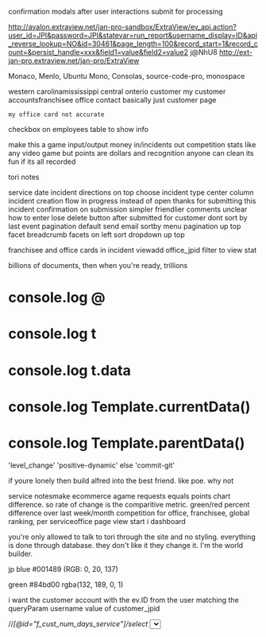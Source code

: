 confirmation modals after user interactions
submit for processing


http://avalon.extraview.net/jan-pro-sandbox/ExtraView/ev_api.action?user_id=JPI&password=JPI&statevar=run_report&username_display=ID&api_reverse_lookup=NO&id=30461&page_length=100&record_start=1&record_count=&persist_handle=xxx&field1=value&field2=value2
j@NhU8
http://ext-jan-pro.extraview.net/jan-pro/ExtraView

Monaco, Menlo, Ubuntu Mono, Consolas, source-code-pro, monospace

western carolinamississippi central onterio
customer
    my customer accountsfranchisee
    office
    contact
    basically just customer page

    my office card not accurate

checkbox on employees table to show info


make this a game
input/output
money in/incidents out
competition
stats
like any video game
but points are dollars and recognition
anyone can clean
its fun if its all recorded



tori notes

service date incident
directions on top
choose incident type
center column incident creation flow
in progress instead of open
thanks for submitting this incident
confirmation on submission simpler friendlier
comments unclear how to enter
lose delete button after submitted for customer
dont sort by last event
pagination
default send email
sortby menu
pagination up top
facet breadcrumb
facets on left
sort dropdown up top



franchisee and office cards in incident viewadd office_jpid filter to view stat

billions of documents, then when you're ready, trillions



# console.log @
# console.log t
# console.log t.data
# console.log Template.currentData()
# console.log Template.parentData()



<!--'escalate'  'positive-dynamic'-->
<!--'close'  'close-sign'-->
<!--'setting_default_escalation_time'  'sort-by-modified-date'-->
<!--'emailed_owner'  'user-shield'-->
<!--'emailed_secondary_contact'  'sent'-->
<!--'emailed_franchisee_contact'  briefcase-->
<!--'mark_complete'  'checked-checkbox'-->
<!--'mark_incomplete'  'unchecked-checkbox'-->
<!--'submit'  'internal'-->
<!--'unsubmit'  'undo'-->
<!--'assignment'  'add-user-male'-->
<!--'unassignment'  'remove-user-female'-->
<!--'not-escalate'  'do-not-disturb'-->
'level_change'  'positive-dynamic'
else 'commit-git'


if youre lonely then build alfred into the best friend.  like poe.  why not

service notesmake ecommerce agame
requests equals points
chart difference.  so rate of change is the comparitive metric.  green/red  percent difference over last week/month
competition for office, franchisee, global ranking, per serviceoffice page view start i dashboard

you're only allowed to talk to tori through the site
and no styling.  everything is done through database.  they don't like it they change it. I'm the world builder.


jp blue
#001489
(RGB: 0, 20, 137)


green
#84bd00
rgba(132, 189, 0, 1)

i want the customer account with the ev.ID from the user matching the queryParam username value of customer_jpid



//*[@id="f_cust_num_days_service"]/select
<select defaultselected="101884" tabindex="115" name="p_cust_num_days_service" required="">
value="{NULL}">* None *
value="446655">3/2 Alternate Weekly
selected="" value="101884">Special Only
value="1127">1
value="1137">2
value="1132">3
value="1142">4
value="1147">5
value="1152">6
value="1157">7
value="70293">1x month - 1st week
value="70318">1x month - 2nd week
value="70323">1x month - 3rd week
value="70328">1x month - 4th week
value="372190">1x month - last week
value="70298">2x month - 1st &amp; 3rd
value="70333">2x month - 2nd &amp; 4th
value="28982">Biweekly
value="70313">Weekly
value="654442">Monthly - 1
value="654447">Bi Monthly - 2
value="654452">Quarterly - 3
value="654457">Bi Annually - 6
value="654462">Annually 12
value="654637">3x month: 1st and last week / alternate 3rd in between
value="654642">1st 3 weeks of every month
value="654647">Last 3 weeks of every month</select>